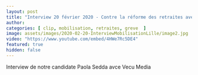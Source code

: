 ```yaml
---
layout: post
title: "Interview 20 février 2020 - Contre la réforme des retraites avec Vecu Media"
author: 
categories: [ clip, mobilisation, retraites, greve  ]
image: assets/images/2020-02-20-InterviewMobilisationLille/image2.jpg
video: "https://www.youtube.com/embed/4HWe7Rc5DE4"
featured: true
hidden: false
---
```


Interview de notre candidate Paola Sedda avce Vecu Media


